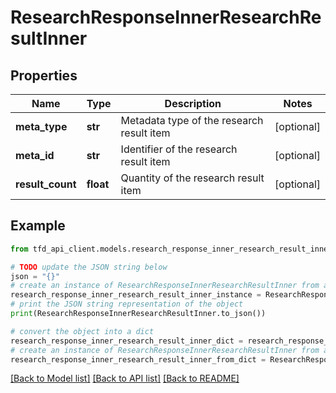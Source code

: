 # ResearchResponseInnerResearchResultInner


## Properties

Name | Type | Description | Notes
------------ | ------------- | ------------- | -------------
**meta_type** | **str** | Metadata type of the research result item | [optional] 
**meta_id** | **str** | Identifier of the research result item | [optional] 
**result_count** | **float** | Quantity of the research result item | [optional] 

## Example

```python
from tfd_api_client.models.research_response_inner_research_result_inner import ResearchResponseInnerResearchResultInner

# TODO update the JSON string below
json = "{}"
# create an instance of ResearchResponseInnerResearchResultInner from a JSON string
research_response_inner_research_result_inner_instance = ResearchResponseInnerResearchResultInner.from_json(json)
# print the JSON string representation of the object
print(ResearchResponseInnerResearchResultInner.to_json())

# convert the object into a dict
research_response_inner_research_result_inner_dict = research_response_inner_research_result_inner_instance.to_dict()
# create an instance of ResearchResponseInnerResearchResultInner from a dict
research_response_inner_research_result_inner_from_dict = ResearchResponseInnerResearchResultInner.from_dict(research_response_inner_research_result_inner_dict)
```
[[Back to Model list]](../README.md#documentation-for-models) [[Back to API list]](../README.md#documentation-for-api-endpoints) [[Back to README]](../README.md)


